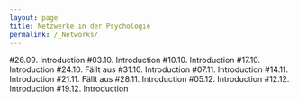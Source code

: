 ```yaml
---
layout: page
title: Netzwerke in der Psychologie
permalink: /_Networks/
---
```

#26.09. Introduction
#03.10. Introduction
#10.10. Introduction
#17.10. Introduction
#24.10. Fällt aus
#31.10. Introduction
#07.11. Introduction
#14.11. Introduction
#21.11. Fällt aus
#28.11. Introduction
#05.12. Introduction
#12.12. Introduction
#19.12. Introduction
